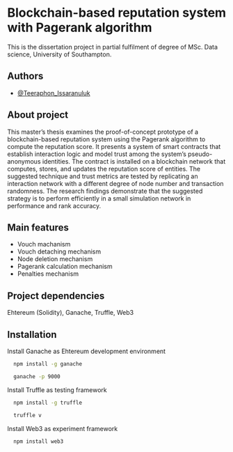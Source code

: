 
# Blockchain-based reputation system with Pagerank algorithm

This is the dissertation project in partial fulfilment of degree of MSc. Data science, University of Southampton.


## Authors

- [@Teeraphon_Issaranuluk](https://github.com/teeraphon)


## About project

This master’s thesis examines the proof-of-concept prototype
of a blockchain-based reputation system using the Pagerank algorithm to compute
the reputation score. It presents a system of smart contracts that establish interaction
logic and model trust among the system’s pseudo-anonymous identities. The contract
is installed on a blockchain network that computes, stores, and updates the reputation
score of entities. The suggested technique and trust metrics are tested by replicating an
interaction network with a different degree of node number and transaction randomness.
The research findings demonstrate that the suggested strategy is to perform efficiently
in a small simulation network in performance and rank accuracy.
## Main features

- Vouch machanism
- Vouch detaching mechanism
- Node deletion mechanism
- Pagerank calculation mechanism
- Penalties mechanism


## Project dependencies
Ehtereum (Solidity), Ganache, Truffle, Web3



## Installation

Install Ganache as Ehtereum development environment

```bash
  npm install -g ganache
```

```bash
  ganache -p 9000
```

Install Truffle as testing framework

```bash
  npm install -g truffle
```

```bash
  truffle v
```

Install Web3 as experiment framework

```bash
  npm install web3
```
    
